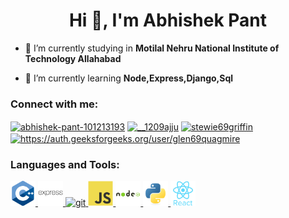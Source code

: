 <h1 align="center">Hi 👋, I'm Abhishek Pant</h1>
<!-- <h3 align="center">A passionate frontend developer from India</h3> -->

- 🔭 I’m currently studying in **Motilal Nehru National Institute of Technology Allahabad**

- 🌱 I’m currently learning **Node,Express,Django,Sql**

<!-- - 📫 How to reach me **abhishekpant1990@gmail.com** -->

<!-- - 📄 Resume [link](https://drive.google.com/file/d/1blkdDgVxLGodbmQLvR9HqFnyPcRMWec-/view?usp=sharing) -->

<h3 align="left">Connect with me:</h3>
<p align="left">
<a href="https://linkedin.com/in/abhishek-pant-101213193" target="blank"><img align="center" src="https://raw.githubusercontent.com/rahuldkjain/github-profile-readme-generator/master/src/images/icons/Social/linked-in-alt.svg" alt="abhishek-pant-101213193" height="30" width="40" /></a>
<a href="https://instagram.com/__1209ajju" target="blank"><img align="center" src="https://raw.githubusercontent.com/rahuldkjain/github-profile-readme-generator/master/src/images/icons/Social/instagram.svg" alt="__1209ajju" height="30" width="40" /></a>
<a href="https://www.leetcode.com/stewie69griffin" target="blank"><img align="center" src="https://raw.githubusercontent.com/rahuldkjain/github-profile-readme-generator/master/src/images/icons/Social/leet-code.svg" alt="stewie69griffin" height="30" width="40" /></a>
<a href="https://auth.geeksforgeeks.org/user/https://auth.geeksforgeeks.org/user/glen69quagmire" target="blank"><img align="center" src="https://raw.githubusercontent.com/rahuldkjain/github-profile-readme-generator/master/src/images/icons/Social/geeks-for-geeks.svg" alt="https://auth.geeksforgeeks.org/user/glen69quagmire" height="30" width="40" /></a>
</p>

<h3 align="left">Languages and Tools:</h3>
<p align="left"> <a href="https://www.w3schools.com/cpp/" target="_blank" rel="noreferrer"> <img src="https://raw.githubusercontent.com/devicons/devicon/master/icons/cplusplus/cplusplus-original.svg" alt="cplusplus" width="40" height="40"/> </a> <a href="https://expressjs.com" target="_blank" rel="noreferrer"> <img src="https://raw.githubusercontent.com/devicons/devicon/master/icons/express/express-original-wordmark.svg" alt="express" width="40" height="40"/> </a> <a href="https://git-scm.com/" target="_blank" rel="noreferrer"> <img src="https://www.vectorlogo.zone/logos/git-scm/git-scm-icon.svg" alt="git" width="40" height="40"/> </a> <a href="https://developer.mozilla.org/en-US/docs/Web/JavaScript" target="_blank" rel="noreferrer"> <img src="https://raw.githubusercontent.com/devicons/devicon/master/icons/javascript/javascript-original.svg" alt="javascript" width="40" height="40"/> </a> <a href="https://nodejs.org" target="_blank" rel="noreferrer"> <img src="https://raw.githubusercontent.com/devicons/devicon/master/icons/nodejs/nodejs-original-wordmark.svg" alt="nodejs" width="40" height="40"/> </a> <a href="https://www.python.org" target="_blank" rel="noreferrer"> <img src="https://raw.githubusercontent.com/devicons/devicon/master/icons/python/python-original.svg" alt="python" width="40" height="40"/> </a> <a href="https://reactjs.org/" target="_blank" rel="noreferrer"> <img src="https://raw.githubusercontent.com/devicons/devicon/master/icons/react/react-original-wordmark.svg" alt="react" width="40" height="40"/> </a> </p>
